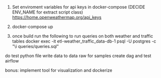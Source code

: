 1. Set enviroment variables for api keys in docker-compose (DECIDE ENV_NAME for extract script class) https://home.openweathermap.org/api_keys

2. docker-compose up
3. once build run the following to run queries on both weather and traffic tables
   docker exec -it etl-weather_traffic_data-db-1 psql -U postgres -c "\i queries/queries.sql"

do test python file
write data to data raw for samples
create dag and test airflow

bonus: implement tool for visualization and dockerize


